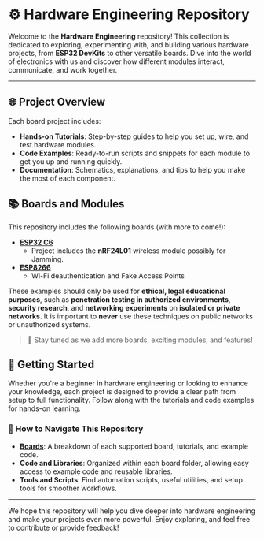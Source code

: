 # ⚙️ Hardware Engineering Repository

Welcome to the **Hardware Engineering** repository! This collection is dedicated to exploring, experimenting with, and building various hardware projects, from **ESP32 DevKits** to other versatile boards. Dive into the world of electronics with us and discover how different modules interact, communicate, and work together.

---

## 🌐 Project Overview

Each board project includes:
- **Hands-on Tutorials**: Step-by-step guides to help you set up, wire, and test hardware modules.
- **Code Examples**: Ready-to-run scripts and snippets for each module to get you up and running quickly.
- **Documentation**: Schematics, explanations, and tips to help you make the most of each component.

## 📚 Boards and Modules

This repository includes the following boards (with more to come!):

- **[ESP32 C6](esp32_c6/esp32_c6.md)**
    - Project includes the **nRF24L01** wireless module possibly for Jamming.
- **[ESP8266](esp8266/esp8266.md)**
  - Wi-Fi deauthentication and Fake Access Points 

These examples should only be used for **ethical, legal educational purposes**, such as **penetration testing in authorized environments**, **security research**, and **networking experiments** on **isolated or private networks**. It is important to **never** use these techniques on public networks or unauthorized systems.

> 🚀 Stay tuned as we add more boards, exciting modules, and features!

## 🧭 Getting Started

Whether you're a beginner in hardware engineering or looking to enhance your knowledge, each project is designed to provide a clear path from setup to full functionality. Follow along with the tutorials and code examples for hands-on learning.

### 📜 How to Navigate This Repository

- **[Boards](#boards-and-modules)**: A breakdown of each supported board, tutorials, and example code.
- **Code and Libraries**: Organized within each board folder, allowing easy access to example code and reusable libraries.
- **Tools and Scripts**: Find automation scripts, useful utilities, and setup tools for smoother workflows.

---

We hope this repository will help you dive deeper into hardware engineering and make your projects even more powerful. Enjoy exploring, and feel free to contribute or provide feedback!
